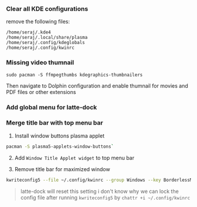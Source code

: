 ### Clear all KDE configurations

remove the following files:

```
/home/seraj/.kde4
/home/seraj/.local/share/plasma
/home/seraj/.config/kdeglobals
/home/seraj/.config/kwinrc
```
### Missing video thumnail

```
sudo pacman -S ffmpegthumbs kdegraphics-thumbnailers
```

Then navigate to Dolphin configuration and enable thumnail for movies and PDF files or other extensions


### Add global menu for latte-dock


### Merge title bar with top menu bar

1. Install window buttons plasma applet
  ```bash
  pacman -S plasma5-applets-window-buttons`
  ```
2. Add `Window Title Applet widget` to top menu bar

3. Remove title bar for maximized window
  ```bash
  kwriteconfig5 --file ~/.config/kwinrc --group Windows --key BorderlessMaximizedWindows true qdbus org.kde.KWin /KWin reconfigure
  ```
  > latte-dock will reset this setting i don't know why we can lock the config file after running `kwriteconfig5` by `chattr +i ~/.config/kwinrc`
